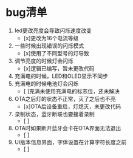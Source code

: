 # bug清单

1. led更改亮度会导致闪烁速度改变
    - [x]更改为16个电流等级
2. 一些时候出现错误的闪烁模式
    - [x]使用了不同型号的灯导致
3. 调节亮度的时候灯会闪烁
    - [x]逻辑已编写，暂未更改代码
4. 充满电的时候，LED和OLED显示不同步
5. 充满电的时候电池灯会闪烁
    - [ ]充满未使用充满电的标志位，还未解决
6. OTA之后灯的状态不正常，灭了之后也不亮
    - [x]OTA后设备重启，灯熄灭，未更改代码
7. 录制状态，蓝牙断联也要接着录制
    - [ ]
8. OTA时如果断开蓝牙会卡在OTA界面无法退出
    - [ ]
9. UI版本信息界面，字体设置在计算字符长度之前
    - [ ]